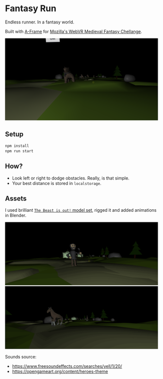 # Fantasy Run

Endless runner. In a fantasy world.

Built with [A-Frame](https://aframe.io) for [Mozilla's WebVR Medieval Fantasy Chellange](https://challenges.mozilla.community/webvr-challenge/).

![Screen](assets/screen.png)

## Setup
```sh
npm install
npm run start
```

## How?
  - Look left or right to dodge obstacles. Really, is that simple.
  - Your best distance is stored in `localstorage`.

## Assets
I used brilliant [`The Beast is out!` model set](https://sketchfab.com/models/8a142fb16e3147aaa4b07cce72dead34), rigged it and added animations in Blender.

![villager.gif](assets/villager.gif)
![horses.gif](assets/horses.gif)


Sounds source:
 - https://www.freesoundeffects.com/searches/yell/1/20/
 - https://opengameart.org/content/heroes-theme
